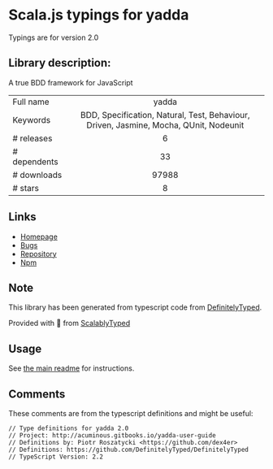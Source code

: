
# Scala.js typings for yadda

Typings are for version 2.0

## Library description:
A true BDD framework for JavaScript

|                    |                 |
| ------------------ | :-------------: |
| Full name          | yadda |
| Keywords           | BDD, Specification, Natural, Test, Behaviour, Driven, Jasmine, Mocha, QUnit, Nodeunit |
| # releases         | 6 |
| # dependents       | 33 |
| # downloads        | 97988 |
| # stars            | 8 |

## Links
- [Homepage](http://acuminous.gitbooks.io/yadda-user-guide)
- [Bugs](https://github.com/acuminous/yadda/issues)
- [Repository](https://github.com/acuminous/yadda)
- [Npm](https://www.npmjs.com/package/yadda)
    


## Note
This library has been generated from typescript code from [DefinitelyTyped](https://definitelytyped.org).

Provided with :purple_heart: from [ScalablyTyped](https://github.com/oyvindberg/ScalablyTyped)

## Usage
See [the main readme](../../readme.md) for instructions.

## Comments

These comments are from the typescript definitions and might be useful:
```
// Type definitions for yadda 2.0
// Project: http://acuminous.gitbooks.io/yadda-user-guide
// Definitions by: Piotr Roszatycki <https://github.com/dex4er>
// Definitions: https://github.com/DefinitelyTyped/DefinitelyTyped
// TypeScript Version: 2.2

```

